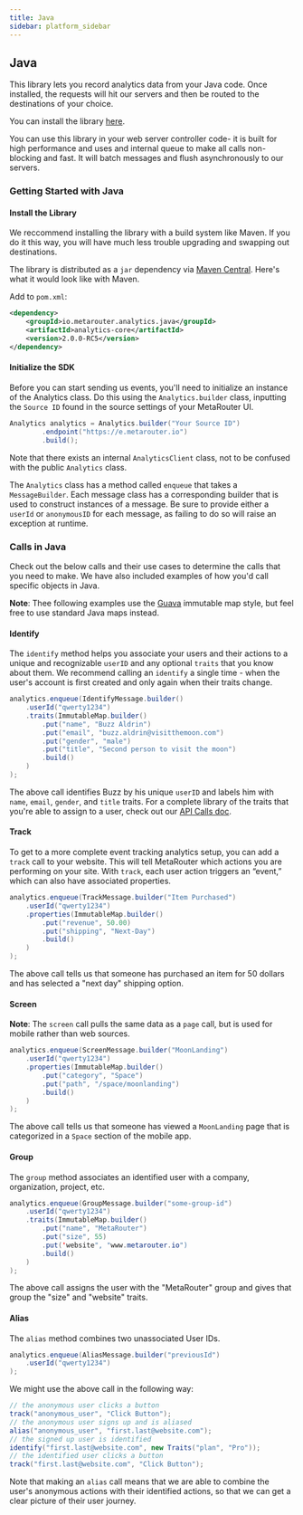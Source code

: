 ```yaml
---
title: Java
sidebar: platform_sidebar
---
```


## Java

This library lets you record analytics data from your Java code. Once installed, the requests will hit our servers and then be routed to the destinations of your choice. 

You can install the library [here](https://mvnrepository.com/artifact/io.metarouter.analytics.java/analytics-core/2.0.0-RC5).

You can use this library in your web server controller code- it is built for high performance and uses and internal queue to make all calls non-blocking and fast. It will batch messages and flush asynchronously to our servers.

### Getting Started with Java

#### Install the Library

We reccommend installing the library with a build system like Maven. If you do it this way, you will have much less trouble upgrading and swapping out destinations. 

The library is distributed as a `jar` dependency via [Maven Central](http://search.maven.org/). Here's what it would look like with Maven.

Add to `pom.xml`:
```xml
<dependency>
    <groupId>io.metarouter.analytics.java</groupId>
    <artifactId>analytics-core</artifactId>
    <version>2.0.0-RC5</version>
</dependency>
```

#### Initialize the SDK

Before you can start sending us events, you'll need to initialize an instance of the Analytics class. Do this using the `Analytics.builder` class, inputting the `Source ID` found in the source settings of your MetaRouter UI.
```java
Analytics analytics = Analytics.builder("Your Source ID")
        .endpoint("https://e.metarouter.io")
        .build();
```
Note that there exists an internal `AnalyticsClient` class, not to be confused with the public `Analytics` class.

The `Analytics` class has a method called `enqueue` that takes a `MessageBuilder`. Each message class has a corresponding builder that is used to construct instances of a message. Be sure to provide either a `userId` or `anonymousID` for each message, as failing to do so will raise an exception at runtime.

### Calls in Java

Check out the below calls and their use cases to determine the calls that you need to make. We have also included examples of how you'd call specific objects in Java.

**Note**: Thee following examples use the [Guava](https://github.com/google/guava) immutable map style, but feel free to use standard Java maps instead.

#### Identify

The `identify` method helps you associate your users and their actions to a unique and recognizable `userID` and any optional `traits` that you know about them. We recommend calling an `identify` a single time - when the user's account is first created and only again when their traits change.

```java
analytics.enqueue(IdentifyMessage.builder()
    .userId("qwerty1234")
    .traits(ImmutableMap.builder()
        .put("name", "Buzz Aldrin")
        .put("email", "buzz.aldrin@visitthemoon.com")
        .put("gender", "male")
        .put("title", "Second person to visit the moon")
        .build()
    )
);
```
The above call identifies Buzz by his unique `userID` and labels him with `name`, `email`, `gender`, and `title` traits. For a complete library of the traits that you're able to assign to a user, check out our [API Calls doc](../calls.html).


#### Track

To get to a more complete event tracking analytics setup, you can add a `track` call to your website. This will tell MetaRouter which actions you are performing on your site. With `track`, each user action triggers an “event,” which can also have associated properties.

```java
analytics.enqueue(TrackMessage.builder("Item Purchased")
    .userId("qwerty1234")
    .properties(ImmutableMap.builder()
        .put("revenue", 50.00)
        .put("shipping", "Next-Day")
        .build()
    )
);
```

The above call tells us that someone has purchased an item for 50 dollars and has selected a "next day" shipping option. 



#### Screen

**Note**: The `screen` call pulls the same data as a `page` call, but is used for mobile rather than web sources. 

```java
analytics.enqueue(ScreenMessage.builder("MoonLanding")
    .userId("qwerty1234")
    .properties(ImmutableMap.builder()
        .put("category", "Space")
        .put("path", "/space/moonlanding")
        .build()
    )
);
```

The above call tells us that someone has viewed a `MoonLanding` page that is categorized in a `Space` section of the mobile app. 

#### Group

The `group` method associates an identified user with a company, organization, project, etc.

```java
analytics.enqueue(GroupMessage.builder("some-group-id")
    .userId("qwerty1234")
    .traits(ImmutableMap.builder()
        .put("name", "MetaRouter")
        .put("size", 55)
        .put('website", "www.metarouter.io")
        .build()
    )
);
```

The above call assigns the user with the "MetaRouter" group and gives that group the "size" and "website" traits. 

#### Alias

The `alias` method combines two unassociated User IDs.

```java
analytics.enqueue(AliasMessage.builder("previousId")
    .userId("qwerty1234")
);
```

We might use the above call in the following way:
```java
// the anonymous user clicks a button
track("anonymous_user", "Click Button");
// the anonymous user signs up and is aliased
alias("anonymous_user", "first.last@website.com");
// the signed up user is identified
identify("first.last@website.com", new Traits("plan", "Pro"));
// the identified user clicks a button
track("first.last@website.com", "Click Button");
```

Note that making an `alias` call means that we are able to combine the user's anonymous actions with their identified actions, so that we can get a clear picture of their user journey.
